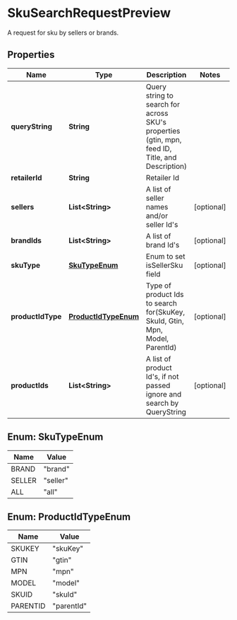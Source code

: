 

# SkuSearchRequestPreview

A request for sku by sellers or brands.

## Properties

| Name | Type | Description | Notes |
|------------ | ------------- | ------------- | -------------|
|**queryString** | **String** | Query string to search for across SKU&#39;s properties (gtin, mpn, feed ID, Title, and Description) |  |
|**retailerId** | **String** | Retailer Id |  |
|**sellers** | **List&lt;String&gt;** | A list of seller names and/or seller Id&#39;s |  [optional] |
|**brandIds** | **List&lt;String&gt;** | A list of brand Id&#39;s |  [optional] |
|**skuType** | [**SkuTypeEnum**](#SkuTypeEnum) | Enum to set isSellerSku field |  [optional] |
|**productIdType** | [**ProductIdTypeEnum**](#ProductIdTypeEnum) | Type of product Ids to search for(SkuKey, SkuId, Gtin, Mpn, Model, ParentId) |  [optional] |
|**productIds** | **List&lt;String&gt;** | A list of product Id&#39;s, if not passed ignore and search by QueryString |  [optional] |



## Enum: SkuTypeEnum

| Name | Value |
|---- | -----|
| BRAND | &quot;brand&quot; |
| SELLER | &quot;seller&quot; |
| ALL | &quot;all&quot; |



## Enum: ProductIdTypeEnum

| Name | Value |
|---- | -----|
| SKUKEY | &quot;skuKey&quot; |
| GTIN | &quot;gtin&quot; |
| MPN | &quot;mpn&quot; |
| MODEL | &quot;model&quot; |
| SKUID | &quot;skuId&quot; |
| PARENTID | &quot;parentId&quot; |



